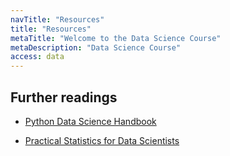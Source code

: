 ```yaml
---
navTitle: "Resources"
title: "Resources"
metaTitle: "Welcome to the Data Science Course"
metaDescription: "Data Science Course"
access: data
---
```


## Further readings

- [Python Data Science Handbook](https://jakevdp.github.io/PythonDataScienceHandbook/)

- [Practical Statistics for Data Scientists](https://www.researchgate.net/profile/Janine-Zitianellis/post/Can_anyone_please_suggest_a_books_on_machine_learning_using_R_Programming/attachment/613a5b83647f3906fc975a71/AS%3A1066204907204608%401631214467436/download/Practical+Statistics+for+Data+Scientists+50%2B+Essential+Concepts+Using+R+and+Python+by+Peter+Bruce%2C+Andrew+Bruce%2C+Peter+Gedeck.pdf)
